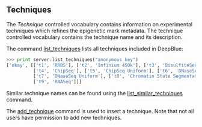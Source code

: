 ## Techniques

The *Technique* controlled vocabulary contains information on experimental techniques which refines the epigenetic mark metadata.
The technique controlled vocabulary contains the technique name and its description.

The command [list_techniques](http://deepblue.mpi-inf.mpg.de/api.php#api-list_techniques) lists all techniques included in DeepBlue:

```python
>>> print server.list_techniques("anonymous_key")
['okay', [['t1', 'RRBS'], ['t2', 'Infinium 450k'], ['t3', 'BisulfiteSeq'],
          ['t4', 'ChipSeq'], ['t5', 'ChipSeq Uniform'], ['t6', 'DNaseSeq'],
          ['t7', 'DNaseSeq Uniform'], ['t8', 'Chromatin State Segmentation by HMM'],
          ['t9', 'RNASeq']]]
```

Similar technique names can be found using the [list_similar_techniques](http://deepblue.mpi-inf.mpg.de/api.php#api-list_similar_techniques) command.

The [add_technique](http://deepblue.mpi-inf.mpg.de/api.php#api-add_technique) command is used to insert a technique.
Note that not all users have permission to add new techniques.
